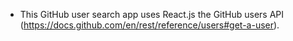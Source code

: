 - This GitHub user search app uses React.js the GitHub users API (https://docs.github.com/en/rest/reference/users#get-a-user).
